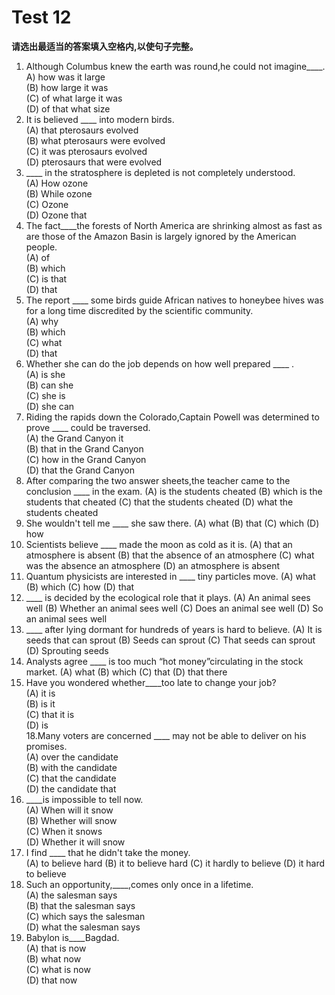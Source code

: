 # Test 12

<b>请选出最适当的答案填入空格内,以使句子完整。</b>  

1. Although Columbus knew the earth was round,he could not imagine____.  
A) how was it large  
(B) how large it was  
(C) of what large it was  
(D) of that what size  
3. It is believed ____ into modern birds.  
(A) that pterosaurs evolved  
(B) what pterosaurs were evolved  
(C) it was pterosaurs evolved  
(D) pterosaurs that were evolved  
2. ____ in the stratosphere is depleted is not completely understood.  
(A) How ozone  
(B) While ozone  
(C) Ozone  
(D) Ozone that  
4. The fact____the forests of North America are shrinking almost as fast as are those of the Amazon Basin is largely ignored by the American people.  
(A) of  
(B) which  
(C) is that  
(D) that  
5. The report ____ some birds guide African natives to honeybee hives was for a long time discredited by the scientific community.  
(A) why  
(B) which  
(C) what  
(D) that   
10. Whether she can do the job depends on how well prepared ____ .  
(A) is she  
(B) can she  
(C) she is  
(D) she can
6. Riding the rapids down the
Colorado,Captain Powell was
determined to prove ____ could be traversed.  
(A) the Grand Canyon it  
(B) that in the Grand Canyon  
(C) how in the Grand Canyon  
(D) that the Grand Canyon  
11. After comparing the two answer
sheets,the teacher came to the conclusion ____ in the exam.
(A) is the students cheated
(B) which is the students that
cheated
(C) that the students cheated
(D) what the students cheated
7. She wouldn't tell me ____ she saw there.
(A) what
(B) that
(C) which
(D) how
12. Scientists believe ____ made the moon as cold as it is.
(A) that an atmosphere is absent
(B) that the absence of an atmosphere
(C) what was the absence an
atmosphere
(D) an atmosphere is absent
8. Quantum physicists are interested in ____ tiny particles move.
(A) what
(B) which
(C) how
(D) that
13. ____ is decided by the ecological role that it plays.
(A) An animal sees well
(B) Whether an animal sees well
(C) Does an animal see well
(D) So an animal sees well
9. ____ after lying dormant for
hundreds of years is hard to believe.
(A) It is seeds that can sprout
(B) Seeds can sprout
(C) That seeds can sprout
(D) Sprouting seeds
14. Analysts agree ____ is too much “hot money”circulating in the stock market.
(A) what
(B) which
(C) that
(D) that there
15. Have you wondered whether____too late to change your job?  
(A) it is  
(B) is it  
(C) that it is  
(D) is  
18.Many voters are concerned ____ may not be able to deliver on his promises.  
(A) over the candidate  
(B) with the candidate  
(C) that the candidate  
(D) the candidate that  
16. ____is impossible to tell now.  
(A) When will it snow  
(B) Whether will snow  
(C) When it snows  
(D) Whether it will snow  
19. I find ____ that he didn't take the money.  
(A) to believe hard
(B) it to believe hard
(C) it hardly to believe
(D) it hard to believe
17. Such an opportunity,____,comes only once in a lifetime.  
(A) the salesman says  
(B) that the salesman says  
(C) which says the salesman  
(D) what the salesman says  
20. Babylon is____Bagdad.  
(A) that is now  
(B) what now  
(C) what is now  
(D) that now  